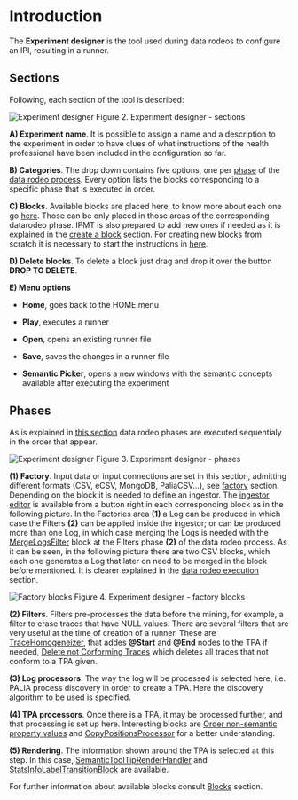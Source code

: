﻿---
sidebar_position: 1
---

# Introduction

The **Experiment designer** is the tool used during data rodeos to configure an IPI, resulting in a runner. 

## Sections

Following, each section of the tool is described:

![Experiment designer](/img/experiment-designer-1.png "Experiment designer")
Figure 2. Experiment designer - sections

**A) Experiment name**. It is possible to assign a name and a description to the experiment in order to have clues of what instructions of the health professional have been included in the configuration so far.

**B) Categories**. The drop down contains five options, one per [phase](./intro#phases) of the [data rodeo process](../../../overview/phases/research/data-rodeo#data-rodeo-process). Every option lists the blocks corresponding to a specific phase that is executed in order.

**C) Blocks**. Available blocks are placed here, to know more about each one go [here](../../../generaldocs/reference/api/intro). Those can be only placed in those areas of the corresponding datarodeo phase. IPMT is also prepared to add new ones if needed as it is explained in the [create a block](../../../generaldocs/tutorials/create-a-block/intro) section. For creating new blocks from scratch it is necessary to start the instructions in [here](../../../generaldocs/tutorials/new-pmapp-project).

**D) Delete blocks**. To delete a block just drag and drop it over the button **DROP TO DELETE**.

**E) Menu options** 
*	**Home**, goes back to the HOME menu

*	**Play**, executes a runner

*	**Open**, opens an existing runner file

*	**Save**, saves the changes in a runner file

*	**Semantic Picker**, opens a new windows with the semantic concepts available after executing the experiment

## Phases

As is explained in [this section](../../../overview/phases/research/data-rodeo#data-rodeo-process) data rodeo phases are executed sequentialy in the order that appear. 

![Experiment designer](/img/experiment-designer-2.png "Experiment designer")
Figure 3. Experiment designer - phases

**(1) Factory**. Input data or input connections are set in this section, admitting different formats (CSV, eCSV, MongoDB, PaliaCSV…), see [factory](./factories/csv) section. Depending on the block it is needed to define an ingestor. The [ingestor editor](./ingestor-editor) is available from a button right in each corresponding block as in the following picture. In the Factories area **(1)** a Log can be produced in which case the Filters **(2)** can be applied inside the ingestor; or can be produced more than one Log, in which case merging the Logs is needed with the [MergeLogsFilter](../../../generaldocs/reference/api/blocks/filters/merge-logs-filter) block at the Filters phase **(2)** of the data rodeo process. As it can be seen, in the following picture there are two CSV blocks, which each one generates a Log that later on need to be merged in the block before mentioned. It is clearer explained in the [data rodeo execution](./data-rodeo-execution) section.

![Factory blocks](/img/experiment-designer-factory-blocks.png "Factory blocks")
Figure 4. Experiment designer - factory blocks

**(2) Filters**. Filters pre-processes the data before the mining, for example, a filter to erase traces that have NULL values. There are several filters that are very useful at the time of creation of a runner. These are [TraceHomogeneizer](../../../generaldocs/reference/api/blocks/filters/trace-homogeneizer-filter), that addes **@Start** and **@End** nodes to the TPA if needed, [Delete not Corforming Traces](../../../generaldocs/reference/api/blocks/filters/delete-not-conforming-traces-filter) which deletes all traces that not conform to a TPA given. 

**(3) Log processors**. The way the log will be processed is selected here, i.e. PALIA process discovery in order to create a TPA. Here the discovery algorithm to be used is specified.

**(4) TPA processors**. Once there is a TPA, it may be processed further, and that processing is set up here. Interesting blocks are [Order non-semantic property values](../../../generaldocs/reference/api/blocks/model-processors/order-non-semantic-property-values) and [CopyPositionsProcessor](../../../generaldocs/reference/api/blocks/model-processors/copy-positions-processor) for a better understanding.

**(5) Rendering**. The information shown around the TPA is selected at this step. In this case, [SemanticToolTipRenderHandler](../../../generaldocs/reference/api/blocks/renders/semantic-tooltip-render-handler) and [StatsInfoLabelTransitionBlock](../../../generaldocs/reference/api/blocks/renders/stats-info-label-transition-block) are available.

For further information about available blocks consult [Blocks](../../../generaldocs/reference/api/intro) section.



